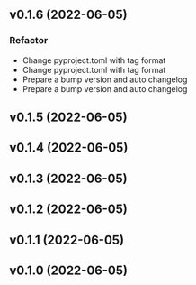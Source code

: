 ## v0.1.6 (2022-06-05)

### Refactor

- Change pyproject.toml with tag format
- Change pyproject.toml with tag format
- Prepare a bump version and auto changelog
- Prepare a bump version and auto changelog

## v0.1.5 (2022-06-05)

## v0.1.4 (2022-06-05)

## v0.1.3 (2022-06-05)

## v0.1.2 (2022-06-05)

## v0.1.1 (2022-06-05)

## v0.1.0 (2022-06-05)
